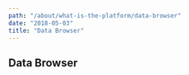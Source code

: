 ```yaml
---
path: "/about/what-is-the-platform/data-browser"
date: "2018-05-03"
title: "Data Browser"
---
```


## Data Browser
